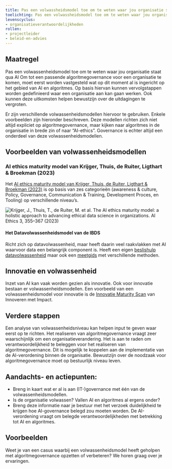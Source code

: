 ```yaml
---
title: Pas een volwassheidsmodel toe om te weten waar jou organisatie staat qua AI
toelichting: Pas een volwassheidsmodel toe om te weten waar jou organisatie staat qua AI
levenscyclus:
- organisatieverantwoordelijkheden
rollen:
- projectleider
- beleid-en-advies
---
```


<!-- tags -->

## Maatregel
Pas een volwassenheidsmodel toe om te weten waar jou organisatie staat qua AI
Om tot een passende algoritmegovernance voor een organisatie te komen, moet eerst worden vastgesteld wat op dit moment al is ingericht op het gebied van AI en algoritmes. 
Op basis hiervan kunnen vervolgstappen worden gedefinieerd waar een organisatie aan kan gaan werken. Ook kunnen deze uitkomsten helpen bewustzijn over de uitdagingen te vergroten.

Er zijn verschillende volwassenheidsmodellen hiervoor te gebruiken. Enkele voorbeelden zijn hieronder beschreven. 
Deze modellen richten zich niet altijd expliciet op algoritmegovernance, maar kijken naar algoritmes in de organisatie in brede zin of naar “AI-ethics”. 
Governance is echter altijd een onderdeel van deze volwassenheidsmodellen.

## Voorbeelden van volwassenheidsmodellen

### AI ethics maturity model van Krijger, Thuis, de Ruiter, Ligthart & Broekman (2023)
Het [AI ethics maturity model van Krijger, Thuis, de Ruiter, Ligthart & Broekman (2023)](https://link.springer.com/article/10.1007/s43681-022-00228-7) is op basis van zes categorieën (awareness & culture, Policy, Governance, Communication & Training, Development Proces, en Tooling) op verschillende niveau’s. 

![Krijger, J., Thuis, T., de Ruiter, M. et al. The AI ethics maturity model: a holistic approach to advancing ethical data science in organizations. AI Ethics 3, 355–367 (2023)](https://github.com/user-attachments/assets/07860cdc-9d6c-46f4-aace-cfcdf71e114d)

#### Het Datavolwassenheidsmodel van de IBDS
Richt zich op datavolwassenheid, maar heeft daarin veel raakvlakken met AI waarvoor data een belangrijk component is. 
Heeft een eigen [beslishulp datavolwassenheid](https://realisatieibds.nl/groups/view/c23ab74c-adb4-424e-917d-773a37968efe/kenniscentrum-van-de-ibds/wiki/view/2447d2a8-6c48-468d-9739-00772688853f/beslishulp-datavolwassenheid) maar ook een [meetgids](https://realisatieibds.nl/page/view/ad94d97c-4d48-443c-aedd-235b2d0ca8b6/wegwijzer-volwassenheidsmodellen) met verschillende methoden.

## Innovatie en volwassenheid
Inzet van AI kan vaak worden gezien als innovatie. Ook voor innovatie bestaan er volwassenheidsmodellen. 
Een voorbeeld van een volwassenheidsmodel voor innovatie is de [Innovatie Maturity Scan](https://www.rijksorganisatieodi.nl/innoveren-met-impact/onze-services/innovatie-maturity-scan) van Innoveren met Impact. 
 
## Verdere stappen
Een analyse van volwassenheidsniveau kan helpen input te geven waar eerst op te richten.
Het realiseren van algoritmegovernance vraagt zeer waarschijnlijk om een organisatieverandering. 
Het is aan te raden om verantwoordelijkheid te beleggen voor het realiseren van algoritmegovernance.
Dit is mogelijk te koppelen aan de implementatie van de AI-verordening binnen de organisatie. 
Bewustzijn over de noodzaak voor algoritmegovernance moet op bestuurlijk niveau leven. 

## Aandachts- en actiepunten:
- Breng in kaart wat er al is aan (IT-)governance met één van de volwassenheidsmodellen.
- Is de organisatie volwassen? Vallen AI en algoritmes al ergens onder? 
- Breng deze informatie naar je bestuur met het verzoek duidelijkheid te krijgen hoe AI-governance belegd zou moeten worden. De AI-verordening vraagt om belegde verantwoordelijkheden met betrekking tot AI en algoritmes.

## Voorbeelden

Weet je van een casus waarbij een volwassenheidsmodel heeft geholpen met algoritmegovernance opzetten of verbeteren? We horen graag over je ervaringen.
